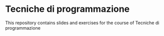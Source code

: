 # Tecniche di programmazione
This repository contains slides and exercises for the course of Tecniche di programmazione
